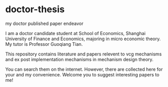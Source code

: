 # doctor-thesis
my doctor published paper endeavor

I am a doctor candidate student at School of Economics, Shanghai University of Finance and Economics, majoring in micro economic theory. My tutor is Professor Guoqiang Tian.

This repository contains literature and papers relevent to vcg mechanisms and ex post implementation mechanisms in mechanism design theory. 

You can search them on the internet. However, there are collected here for your and my convenience.
Welcome you to suggest interesting papers to me!
